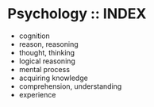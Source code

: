 # Psychology :: INDEX

- cognition
- reason, reasoning
- thought, thinking
- logical reasoning
- mental process
- acquiring knowledge
- comprehension, understanding
- experience

